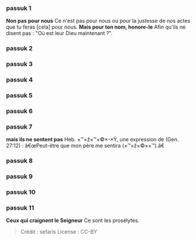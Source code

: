 
### passuk 1
<b>Non pas pour nous</b> Ce n'est pas pour nous ou pour la justesse de nos actes que tu feras [cela] pour nous.
<b>Mais pour ton nom, honore-le</b> Afin qu'ils ne disent pas : "Où est leur Dieu maintenant ?".

### passuk 2

### passuk 3

### passuk 4

### passuk 5

### passuk 6

### passuk 7
<b>mais ils ne sentent pas</b> Heb. ×™×ž×™×©×-×Ÿ, une expression de (Gen. 27:12) : â€œPeut-être que mon père me sentira (×™×ž×©××™).â€

### passuk 8

### passuk 9

### passuk 10

### passuk 11
<b>Ceux qui craignent le Seigneur</b> Ce sont les prosélytes.

>Crédit : sefaris
>License : CC-BY